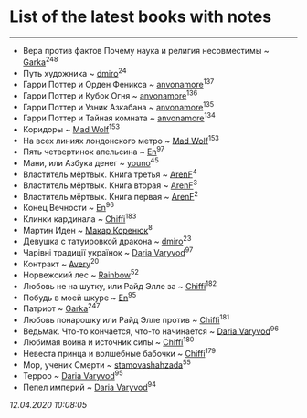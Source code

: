 # List of the latest books with notes
---

* Вера против фактов Почему наука и религия несовместимы ~ [Garka](users/115/115753719718250012620-google)<sup>248</sup>
* Путь художника ~ [dmiro](users/571/5714115-vkontakte)<sup>24</sup>
* Гарри Поттер и Орден Феникса ~ [anvonamore](users/595/5957175-vkontakte)<sup>137</sup>
* Гарри Поттер и Кубок Огня ~ [anvonamore](users/595/5957175-vkontakte)<sup>136</sup>
* Гарри Поттер и Узник Азкабана ~ [anvonamore](users/595/5957175-vkontakte)<sup>135</sup>
* Гарри Поттер и Тайная комната ~ [anvonamore](users/595/5957175-vkontakte)<sup>134</sup>
* Коридоры ~ [Mad Wolf](users/947/94738840-vkontakte)<sup>153</sup>
* На всех линиях лондонского метро ~ [Mad Wolf](users/947/94738840-vkontakte)<sup>153</sup>
* Пять четвертинок апельсина ~ [En](users/333/333646551-vkontakte)<sup>97</sup>
* Мани, или Азбука денег ~ [youno](users/302/302928912-vkontakte)<sup>45</sup>
* Властитель мёртвых. Книга третья ~ [ArenF](users/113/113523157-vkontakte)<sup>4</sup>
* Властитель мёртвых. Книга вторая ~ [ArenF](users/113/113523157-vkontakte)<sup>3</sup>
* Властитель мёртвых. Книга первая ~ [ArenF](users/113/113523157-vkontakte)<sup>2</sup>
* Конец Вечности ~ [En](users/333/333646551-vkontakte)<sup>96</sup>
* Клинки кардинала ~ [Chiffi](users/105/105831994080785626680-google)<sup>183</sup>
* Мартин Иден ~ [Макар Коренюк](users/126/126368737-vkontakte)<sup>8</sup>
* Девушка с татуировкой дракона ~ [dmiro](users/571/5714115-vkontakte)<sup>23</sup>
* Чарівні традиції українок ~ [Daria Varyvod](users/829/829893410524253-facebook)<sup>97</sup>
* Контракт ~ [Avery](users/567/56734832-yandex)<sup>20</sup>
* Норвежский лес ~ [Rainbow](users/109/109787328219839805802-google)<sup>52</sup>
* Любовь не на шутку,  или Райд Элле за ~ [Chiffi](users/105/105831994080785626680-google)<sup>182</sup>
* Побудь в моей шкуре ~ [En](users/333/333646551-vkontakte)<sup>95</sup>
* Патриот ~ [Garka](users/115/115753719718250012620-google)<sup>247</sup>
* Любовь понарошку или Райд Элле против ~ [Chiffi](users/105/105831994080785626680-google)<sup>181</sup>
* Ведьмак. Что-то кончается, что-то начинается ~ [Daria Varyvod](users/829/829893410524253-facebook)<sup>96</sup>
* Любимая воина и источник силы ~ [Chiffi](users/105/105831994080785626680-google)<sup>180</sup>
* Невеста принца и волшебные бабочки ~ [Chiffi](users/105/105831994080785626680-google)<sup>179</sup>
* Мор, ученик Смерти ~ [stamovashahzada](users/310/310646815-vkontakte)<sup>55</sup>
* Терроо ~ [Daria Varyvod](users/829/829893410524253-facebook)<sup>95</sup>
* Пепел империй ~ [Daria Varyvod](users/829/829893410524253-facebook)<sup>94</sup>


_12.04.2020 10:08:05_
